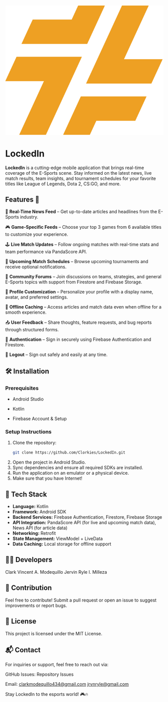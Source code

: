 ![LockedIn Logo](app/src/main/res/drawable/logo.png)
# LockedIn

**LockedIn** is a cutting-edge mobile application that brings real-time coverage of the E-Sports scene. Stay informed on the latest news, live match results, team insights, and tournament schedules for your favorite titles like League of Legends, Dota 2, CS:GO, and more.

## Features 📱

📰 **Real-Time News Feed** – Get up-to-date articles and headlines from the E-Sports industry.

🎮 **Game-Specific Feeds** – Choose your top 3 games from 6 available titles to customize your experience.

🕹 **Live Match Updates** – Follow ongoing matches with real-time stats and team performance via PandaScore API.

📅 **Upcoming Match Schedules** – Browse upcoming tournaments and receive optional notifications.

💬 **Community Forums** – Join discussions on teams, strategies, and general E-Sports topics with support from Firestore and Firebase Storage.

🎨 **Profile Customization** – Personalize your profile with a display name, avatar, and preferred settings.

💾 **Offline Caching** – Access articles and match data even when offline for a smooth experience.

📤 **User Feedback** – Share thoughts, feature requests, and bug reports through structured forms.

🔐 **Authentication** – Sign in securely using Firebase Authentication and Firestore.

🚪 **Logout** – Sign out safely and easily at any time.

## 🛠 Installation

### Prerequisites

- Android Studio

- Kotlin

- Firebase Account & Setup

### Setup Instructions

1. Clone the repository:
   ```bash
   git clone https://github.com/Clorkies/LockedIn.git
   ```
2. Open the project in Android Studio.
3. Sync dependencies and ensure all required SDKs are installed.
4. Run the application on an emulator or a physical device.
5. Make sure that you have Internet!

## 🧰 Tech Stack

- **Language:** Kotlin
- **Framework:** Android SDK
- **Backend Services:** Firebase Authentication, Firestore, Firebase Storage
- **API Integration:** PandaScore API (for live and upcoming match data), News API (for article data)
- **Networking:** Retrofit
- **State Management:** ViewModel + LiveData
- **Data Caching:** Local storage for offline support

## 👨‍💻 Developers
Clark Vincent A. Modequillo
Jervin Ryle I. Milleza

## 🤝 Contribution

Feel free to contribute! Submit a pull request or open an issue to suggest improvements or report bugs.

## 📄 License

This project is licensed under the MIT License.

## 📬 Contact

For inquiries or support, feel free to reach out via:

GitHub Issues: Repository Issues

Email: clarkmodequillo434@gmail.com
jrvnryle@gmail.com

Stay LockedIn to the esports world! 🎮🔥

